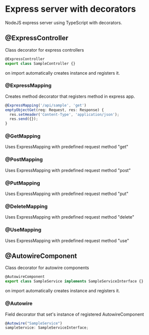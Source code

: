 # Express server with decorators
NodeJS express server using TypeScript with decorators.

## @ExpressController
Class decorator for express controllers

```ts
@ExpressController
export class SampleController {}
```

on import automatically creates instance and registers it.

### @ExpressMapping
Creates method decorator that registers method in express app.

```ts
@ExpressMapping('/api/sample', 'get')
emptyObjectGet(req: Request, res: Response) {
  res.setHeader('Content-Type', 'application/json');
  res.send({});
}
```

### @GetMapping
Uses ExpressMapping with predefined request method "get"

### @PostMapping
Uses ExpressMapping with predefined request method "post"

### @PutMapping
Uses ExpressMapping with predefined request method "put"

### @DeleteMapping
Uses ExpressMapping with predefined request method "delete"

### @UseMapping
Uses ExpressMapping with predefined request method "use"
 
## @AutowireComponent
Class decorator for autowire components

```ts
@AutowireComponent
export class SampleService implements SampleServiceInterface {}
```

on import automatically creates instance and registers it.

### @Autowire
Field decorator that set's instance of registered AutowireComponent

```ts
@Autowire("SampleService")
sampleService: SampleServiceInterface;
```

